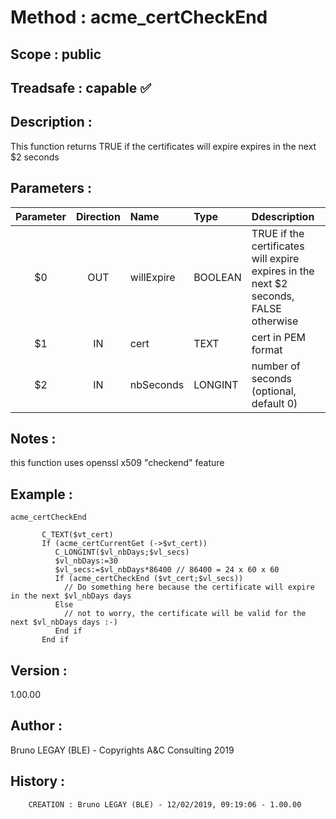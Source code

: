﻿# **Method :** acme_certCheckEnd## **Scope :** public## **Treadsafe :** capable ✅ ## **Description :** This function returns TRUE if the certificates will expire expires in the next $2 seconds## **Parameters :** | Parameter | Direction | Name | Type | Ddescription | |:----:|:----:|:----|:----|:----| | $0 | OUT | willExpire | BOOLEAN | TRUE if the certificates will expire expires in the next $2 seconds, FALSE otherwise | | $1 | IN | cert | TEXT | cert in PEM format | | $2 | IN | nbSeconds | LONGINT | number of seconds (optional, default 0) | ## **Notes :** this function uses openssl x509 "checkend" feature## **Example :** ```acme_certCheckEnd             C_TEXT($vt_cert)       If (acme_certCurrentGet (->$vt_cert))          C_LONGINT($vl_nbDays;$vl_secs)          $vl_nbDays:=30          $vl_secs:=$vl_nbDays*86400 // 86400 = 24 x 60 x 60          If (acme_certCheckEnd ($vt_cert;$vl_secs))            // Do something here because the certificate will expire in the next $vl_nbDays days          Else            // not to worry, the certificate will be valid for the next $vl_nbDays days :-)          End if       End if```## **Version :** 1.00.00## **Author :** Bruno LEGAY (BLE) - Copyrights A&C Consulting 2019## **History :**         CREATION : Bruno LEGAY (BLE) - 12/02/2019, 09:19:06 - 1.00.00
